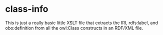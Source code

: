 # class-info

This is just a really basic little XSLT file that extracts the IRI, rdfs:label, and obo:definition from all the owl:Class constructs in an RDF/XML file.
